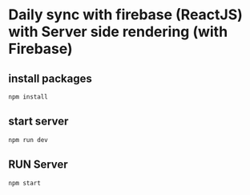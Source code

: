 # Daily sync with firebase (ReactJS) with Server side rendering (with Firebase)

## install packages
`npm install`

## start server
`npm run dev`

## RUN Server
`npm start`